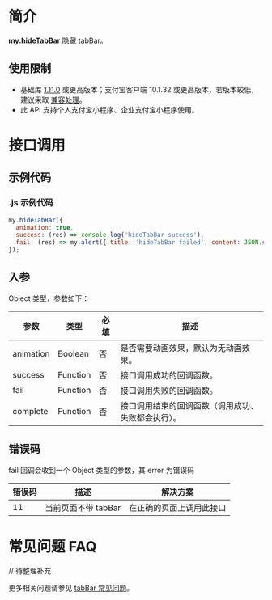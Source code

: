 # 简介
**my.hideTabBar** 隐藏 tabBar。

## 使用限制

- 基础库 [1.11.0](https://opendocs.alipay.com/mini/framework/lib) 或更高版本；支付宝客户端 10.1.32 或更高版本，若版本较低，建议采取 [兼容处理](https://opendocs.alipay.com/mini/framework/compatibility)。
- 此 API 支持个人支付宝小程序、企业支付宝小程序使用。

# 接口调用

## 示例代码

### .js 示例代码

```javascript
my.hideTabBar({
  animation: true,
  success: (res) => console.log('hideTabBar success'),
  fail: (res) => my.alert({ title: 'hideTabBar failed', content: JSON.stringify(res) }),
});
```

## 入参

Object 类型，参数如下：

| **参数** | **类型** | **必填** | **描述** |
| --- | --- | --- | --- |
| animation | Boolean | 否 | 是否需要动画效果，默认为无动画效果。 |
| success | Function | 否 | 接口调用成功的回调函数。 |
| fail | Function | 否 | 接口调用失败的回调函数。 |
| complete | Function | 否 | 接口调用结束的回调函数（调用成功、失败都会执行）。 |

## 错误码
fail 回调会收到一个 Object 类型的参数，其 error 为错误码

| **错误码** | **描述** | **解决方案** |
| --- | --- | --- |
| 11 | 当前页面不带 tabBar  | 在正确的页面上调用此接口 |


# 常见问题 FAQ

// 待整理补充

更多相关问题请参见 [tabBar 常见问题](https://opendocs.alipay.com/mini/api/do7urq)。
